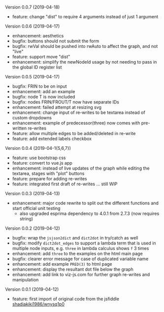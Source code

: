 Version 0.0.7 (2019-04-18)

* feature: change "dist" to require 4 arguments instead of just 1 argument


Version 0.0.6 (2019-04-17)

* enhancement: aesthetics
* bugfix: buttons should not submit the form
* bugfix: rwVal should be pushed into rwAuto to affect the graph, and not "live"
* feature: support move "dist"
* enhancement: simplify the newNodeId usage by not needing to pass in the global ID register list


Version 0.0.5 (2019-04-17)

* bugfix: FRIN to be on input
* enhancement: add an example
* bugfix: node T is now included
* bugfix: nodes FRIN/FROUT/T now have separate IDs
* enhancement: failed attempt at resizing svg
* enhancement: change input of re-writes to be textarea instead of custom dropdowns
* enhancement: example of predecessor(three) now comes with pre-written re-writes
* feature: allow multiple edges to be added/deleted in re-write
* feature: add extended labels checkbox


Version 0.0.4 (2019-04-1{5,6,7})

* feature: use bootstrap css
* feature: convert to vue.js app
* enhancement: instead of live updates of the graph while editing the textarea, stages with "plot" buttons
* feature: prepare for adding re-writes
* feature: integrated first draft of re-writes ... still WIP

Version 0.0.3 (2019-04-13)

* enhancement: major code rewrite to split out the different functions and start official unit testing
    * also upgraded esprima dependency to 4.0.1 from 2.7.3 (now requires string)


Version 0.0.2 (2019-04-12)

* bugfix: wrap the `jsjson2dict` and `dict2dot` in try/catch as well
* bugfix: modify `dict2dot_edges` to support a lambda term that is used in multiple node inputs, e.g. `three` in lambda calculus shows `f` 3 times
* enhancement: add `three` to the examples on the html main page
* bugfix: clearer error message for case of duplicated variable name
* enhancement: add example `PRED(3)` to html page
* enhancement: display the resultant dot file below the graph
* enhancement: add link to viz-js.com for further graph re-writes and manipulation


Version 0.0.1 (2019-04-12)

* feature: first import of original code from the jsfiddle [shadiakiki1986/wnysq1p0](https://jsfiddle.net/shadiakiki1986/wnysq1p0/)
